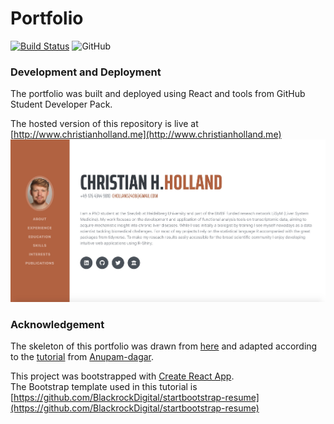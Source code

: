 # Portfolio

<!-- badges: start -->
[![Build Status](https://travis-ci.com/christianholland/christianholland.github.io.svg?branch=master)](https://travis-ci.com/christianholland/christianholland.github.io)
![GitHub](https://img.shields.io/github/license/christianholland/christianholland.github.io)
<!-- badges: end -->

### Development and Deployment

The portfolio was built and deployed using React and tools from GitHub Student Developer Pack.

The hosted version of this repository is live at [http://www.christianholland.me](http://www.christianholland.me)
![](./landing.jpeg)

### Acknowledgement
The skeleton of this portfolio was drawn from [here](https://github.com/Anupam-dagar/GitHub-Education-Portfolio) and adapted according to the [tutorial](https://levelup.gitconnected.com/create-a-portfolio-using-react-and-github-student-developer-pack-955379207855) from [Anupam-dagar](https://github.com/Anupam-dagar).

This project was bootstrapped with [Create React App](https://github.com/facebook/create-react-app).  
The Bootstrap template used in this tutorial is [https://github.com/BlackrockDigital/startbootstrap-resume](https://github.com/BlackrockDigital/startbootstrap-resume)
